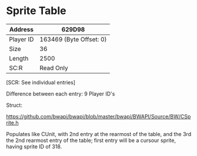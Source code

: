 #  Sprite Table
Address   | 629D98
----------|-------------
Player ID | 163469 (Byte Offset: 0)
Size 	  | 36
Length 	  | 2500
SC:R      | Read Only

[SCR: See individual entries]

Difference between each entry: 9 Player ID's

Struct:
https://github.com/bwapi/bwapi/blob/master/bwapi/BWAPI/Source/BW/CSprite.h

Populates like CUnit, with 2nd entry at the rearmost of the table, and the 3rd the 2nd rearmost entry of the table; first entry will be a cursour sprite, having sprite ID of 318.
